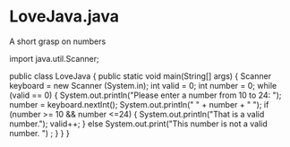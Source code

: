 # LoveJava.java
A short grasp on numbers

import java.util.Scanner;

public class LoveJava
{
   public static void main(String[] args)
   {
      Scanner keyboard = new Scanner (System.in);
      int valid = 0;
      int number = 0;
      while  (valid == 0)
      {
         System.out.println("Please enter a number from 10 to 24: ");
         number = keyboard.nextInt(); 
         System.out.println(" " + number + " ");
         if  (number >= 10 && number <=24) 
         {
            System.out.println("That is a valid number.");
            valid++;
         }
         else
         System.out.print("This number is not a valid number. ") ;
      }
   }
}
